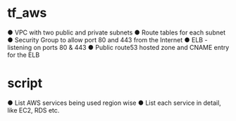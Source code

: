 # tf_aws
● VPC with two public and private subnets
● Route tables for each subnet
● Security Group to allow port 80 and 443 from the Internet
● ELB - listening on ports 80 & 443
● Public route53 hosted zone and CNAME entry for the ELB
# script
● List AWS services being used region wise
● List each service in detail, like EC2, RDS etc.